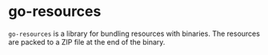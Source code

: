 # go-resources

`go-resources` is a library for bundling resources with binaries. The resources are packed to a ZIP file at the end of the binary.

